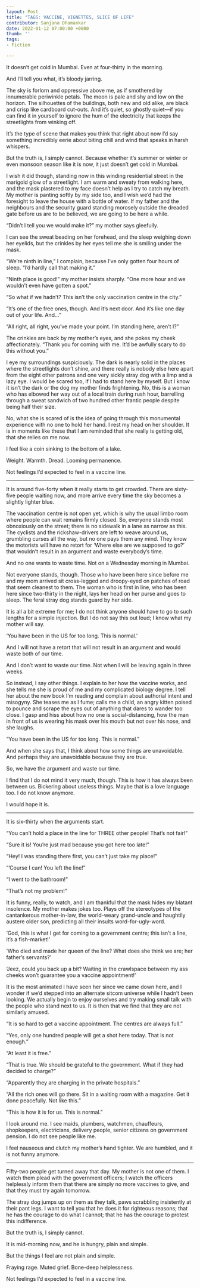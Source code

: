 ```yaml
---
layout: Post
title: "TAGS: VACCINE, VIGNETTES, SLICE OF LIFE"
contributor: Sanjana Dhamankar
date: 2022-01-12 07:00:00 +0000
thumb: ''
tags: 
- Fiction

---
```

It doesn’t get cold in Mumbai. Even at four-thirty in the morning.

And I’ll tell you what, it’s bloody jarring.

The sky is forlorn and oppressive above me, as if smothered by innumerable periwinkle petals. The moon is pale and shy and low on the horizon. The silhouettes of the buildings, both new and old alike, are black and crisp like cardboard cut-outs. And it’s quiet, so ghostly quiet—if you can find it in yourself to ignore the hum of the electricity that keeps the streetlights from winking off.

It’s the type of scene that makes you think that right about now I’d say something incredibly eerie about biting chill and wind that speaks in harsh whispers.

But the truth is, I simply cannot. Because whether it’s summer or winter or even monsoon season like it is now, it just doesn’t get cold in Mumbai.

I wish it did though, standing now in this winding residential street in the marigold glow of a streetlight. I am warm and sweaty from walking here, and the mask plastered to my face doesn’t help as I try to catch my breath. My mother is panting softly by my side too, and I wish we’d had the foresight to leave the house with a bottle of water. If my father and the neighbours and the security guard standing morosely outside the dreaded gate before us are to be believed, we are going to be here a while.

“Didn’t I tell you we would make it?” my mother says gleefully. 

I can see the sweat beading on her forehead, and the sleep weighing down her eyelids, but the crinkles by her eyes tell me she is smiling under the mask.

“We’re ninth in line,” I complain, because I’ve only gotten four hours of sleep. “I’d hardly call that making it.”

“Ninth place is good!” my mother insists sharply. “One more hour and we wouldn’t even have gotten a spot.”

“So what if we hadn’t? This isn’t the only vaccination centre in the city.”

“It’s one of the free ones, though. And it’s next door. And it’s like one day out of your life. And…”

“All right, all right, you’ve made your point. I’m standing here, aren’t I?”

The crinkles are back by my mother’s eyes, and she pokes my cheek affectionately. “Thank you for coming with me. It’d be awfully scary to do this without you.”

I eye my surroundings suspiciously. The dark is nearly solid in the places where the streetlights don’t shine, and there really is nobody else here apart from the eight other patrons and one very sickly stray dog with a limp and a lazy eye. I would be scared too, if I had to stand here by myself. But I know it isn’t the dark or the dog my mother finds frightening. No, this is a woman who has elbowed her way out of a local train during rush hour, barrelling through a sweat sandwich of two hundred other frantic people despite being half their size.

No, what she is scared of is the idea of going through this monumental experience with no one to hold her hand. I rest my head on her shoulder. It is in moments like these that I am reminded that she really is getting old, that she relies on me now. 

I feel like a coin sinking to the bottom of a lake. 

Weight. Warmth. Dread. Looming permanence.

Not feelings I’d expected to feel in a vaccine line.

<hr class="hr40">

It is around five-forty when it really starts to get crowded. There are sixty-five people waiting now, and more arrive every time the sky becomes a slightly lighter blue.

The vaccination centre is not open yet, which is why the usual limbo room where people can wait remains firmly closed. So, everyone stands most obnoxiously on the street; there is no sidewalk in a lane as narrow as this. The cyclists and the rickshaw-drivers are left to weave around us, grumbling curses all the way, but no one pays them any mind. They know the motorists will have no retort for ‘Where else are we supposed to go?’ that wouldn’t result in an argument and waste everybody’s time.

And no one wants to waste time. Not on a Wednesday morning in Mumbai.

Not everyone stands, though. Those who have been here since before me and my mom arrived sit cross-legged and droopy-eyed on patches of road that seem cleanest to them. The woman who is first in line, who has been here since two-thirty in the night, lays her head on her purse and goes to sleep. The feral stray dog stands guard by her side.

It is all a bit extreme for me; I do not think anyone should have to go to such lengths for a simple injection. But I do not say this out loud; I know what my mother will say.

‘You have been in the US for too long. This is normal.’

And I will not have a retort that will not result in an argument and would waste both of our time.

And I don’t want to waste our time. Not when I will be leaving again in three weeks.

So instead, I say other things. I explain to her how the vaccine works, and she tells me she is proud of me and my complicated biology degree. I tell her about the new book I’m reading and complain about authorial intent and misogyny. She teases me as I fume; calls me a child, an angry kitten poised to pounce and scrape the eyes out of anything that dares to wander too close. I gasp and hiss about how no one is social-distancing, how the man in front of us is wearing his mask over his mouth but not over his nose, and she laughs.

“You have been in the US for too long. This is normal.”

And when she says that, I think about how some things are unavoidable. And perhaps they are unavoidable because they are true.

So, we have the argument and waste our time.

I find that I do not mind it very much, though. This is how it has always been between us. Bickering about useless things. Maybe that is a love language too. I do not know anymore. 

I would hope it is.

<hr class="hr40">

It is six-thirty when the arguments start.

“You can’t hold a place in the line for THREE other people! That’s not fair!”

“Sure it is! You’re just mad because you got here too late!”

“Hey! I was standing there first, you can’t just take my place!”

“’Course I can! You left the line!”

“I went to the bathroom!”

“That’s not my problem!”

It is funny, really, to watch, and I am thankful that the mask hides my blatant insolence. My mother makes jokes too. Plays off the stereotypes of the cantankerous mother-in-law, the world-weary grand-uncle and haughtily austere older son, predicting all their insults word-for-ugly-word.

‘God, this is what I get for coming to a government centre; this isn’t a line, it’s a fish-market!’

‘Who died and made her queen of the line? What does she think we are; her father’s servants?’

‘Jeez, could you back up a bit? Waiting in the crawlspace between my ass cheeks won’t guarantee you a vaccine appointment!’

It is the most animated I have seen her since we came down here, and I wonder if we’d stepped into an alternate sitcom universe while I hadn’t been looking. We actually begin to enjoy ourselves and try making small talk with the people who stand next to us. It is then that we find that they are not similarly amused.

“It is so hard to get a vaccine appointment. The centres are always full.”

“Yes, only one hundred people will get a shot here today. That is not enough.”

“At least it is free.”

“That is true. We should be grateful to the government. What if they had decided to charge?”

“Apparently they are charging in the private hospitals.”

“All the rich ones will go there. Sit in a waiting room with a magazine. Get it done peacefully. Not like this.”

“This is how it is for us. This is normal.”

I look around me. I see maids, plumbers, watchmen, chauffeurs, shopkeepers, electricians, delivery people, senior citizens on government pension. I do not see people like me.

I feel nauseous and clutch my mother’s hand tighter. We are humbled, and it is not funny anymore.

<hr class="hr40">

Fifty-two people get turned away that day. My mother is not one of them.
I watch them plead with the government officers; I watch the officers helplessly inform them that there are simply no more vaccines to give, and that they must try again tomorrow.

The stray dog jumps up on them as they talk, paws scrabbling insistently at their pant legs. I want to tell you that he does it for righteous reasons; that he has the courage to do what I cannot; that he has the courage to protest this indifference.

But the truth is, I simply cannot.

It is mid-morning now, and he is hungry, plain and simple.

But the things I feel are not plain and simple.

Fraying rage. Muted grief. Bone-deep helplessness.

Not feelings I’d expected to feel in a vaccine line.
